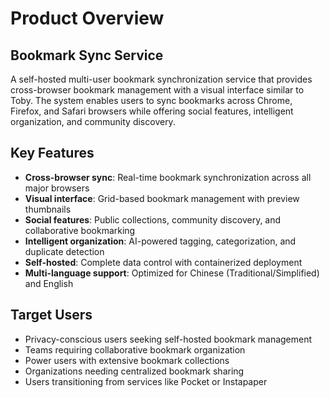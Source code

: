 # Product Overview

## Bookmark Sync Service

A self-hosted multi-user bookmark synchronization service that provides cross-browser bookmark management with a visual interface similar to Toby. The system enables users to sync bookmarks across Chrome, Firefox, and Safari browsers while offering social features, intelligent organization, and community discovery.

## Key Features

- **Cross-browser sync**: Real-time bookmark synchronization across all major browsers
- **Visual interface**: Grid-based bookmark management with preview thumbnails
- **Social features**: Public collections, community discovery, and collaborative bookmarking
- **Intelligent organization**: AI-powered tagging, categorization, and duplicate detection
- **Self-hosted**: Complete data control with containerized deployment
- **Multi-language support**: Optimized for Chinese (Traditional/Simplified) and English

## Target Users

- Privacy-conscious users seeking self-hosted bookmark management
- Teams requiring collaborative bookmark organization
- Power users with extensive bookmark collections
- Organizations needing centralized bookmark sharing
- Users transitioning from services like Pocket or Instapaper